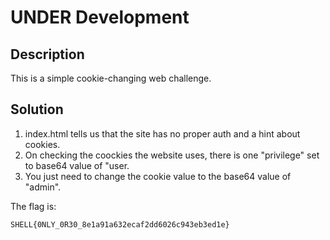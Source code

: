 # UNDER Development

## Description

This is a simple cookie-changing web challenge.

## Solution
1. index.html tells us that the site has no proper auth and a hint about cookies.
2. On checking the coockies the website uses, there is one "privilege" set to base64 value of "user.
3. You just need to change the cookie value to the base64 value of "admin".

The flag is:

```
SHELL{0NLY_0R30_8e1a91a632ecaf2dd6026c943eb3ed1e}
```
